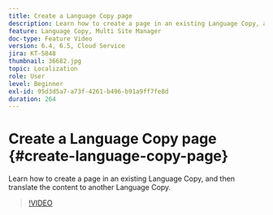 ```yaml
---
title: Create a Language Copy page
description: Learn how to create a page in an existing Language Copy, and then translate the content to another Language Copy.
feature: Language Copy, Multi Site Manager
doc-type: Feature Video
version: 6.4, 6.5, Cloud Service
jira: KT-5848
thumbnail: 36682.jpg
topic: Localization
role: User
level: Beginner
exl-id: 95d3d5a7-a73f-4261-b496-b91a9ff7fe8d
duration: 264
---
```

# Create a Language Copy page {#create-language-copy-page}

Learn how to create a page in an existing Language Copy, and then translate the content to another Language Copy.

>[!VIDEO](https://video.tv.adobe.com/v/36682?quality=12&learn=on)
